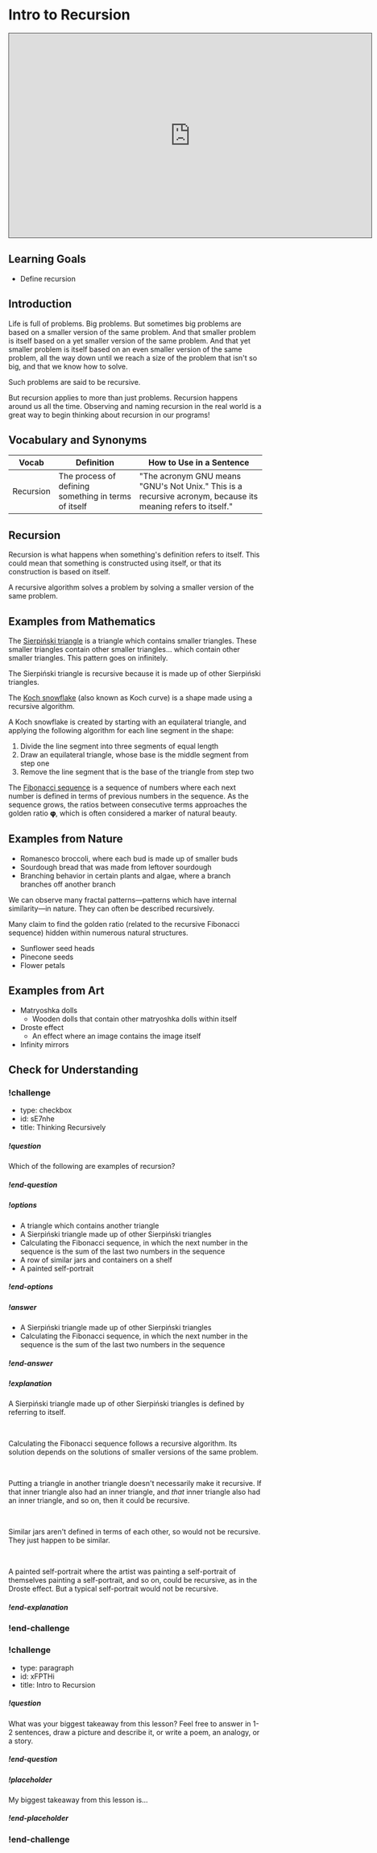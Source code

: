 # Intro to Recursion

<iframe src="https://adaacademy.hosted.panopto.com/Panopto/Pages/Embed.aspx?pid=e5296fca-b5fd-427b-b6db-ad2d001b1db7&autoplay=false&offerviewer=true&showtitle=true&showbrand=false&start=0&interactivity=all" height="405" width="720" style="border: 1px solid #464646;" allowfullscreen allow="autoplay"></iframe>

## Learning Goals

- Define recursion

## Introduction

Life is full of problems. Big problems. But sometimes big problems are based on a smaller version of the same problem. And that smaller problem is itself based on a yet smaller version of the same problem. And that yet smaller problem is itself based on an even smaller version of the same problem, all the way down until we reach a size of the problem that isn't so big, and that we know how to solve.

Such problems are said to be recursive.

But recursion applies to more than just problems. Recursion happens around us all the time. Observing and naming recursion in the real world is a great way to begin thinking about recursion in our programs!

## Vocabulary and Synonyms

| Vocab     | Definition                                           | How to Use in a Sentence                                                                                     |
| --------- | ---------------------------------------------------- | ------------------------------------------------------------------------------------------------------------ |
| Recursion | The process of defining something in terms of itself | "The acronym GNU means "GNU's Not Unix." This is a recursive acronym, because its meaning refers to itself." |

## Recursion

Recursion is what happens when something's definition refers to itself. This could mean that something is constructed using itself, or that its construction is based on itself.

A recursive algorithm solves a problem by solving a smaller version of the same problem.

## Examples from Mathematics

The [Sierpiński triangle](https://en.wikipedia.org/wiki/Sierpi%C5%84ski_triangle) is a triangle which contains smaller triangles. These smaller triangles contain other smaller triangles... which contain other smaller triangles. This pattern goes on infinitely.

The Sierpiński triangle is recursive because it is made up of other Sierpiński triangles.

The [Koch snowflake](https://en.wikipedia.org/wiki/Koch_snowflake) (also known as Koch curve) is a shape made using a recursive algorithm.

A Koch snowflake is created by starting with an equilateral triangle, and applying the following algorithm for each line segment in the shape:

1. Divide the line segment into three segments of equal length
1. Draw an equilateral triangle, whose base is the middle segment from step one
1. Remove the line segment that is the base of the triangle from step two

The [Fibonacci sequence](https://en.wikipedia.org/wiki/Fibonacci_number) is a sequence of numbers where each next number is defined in terms of previous numbers in the sequence. As the sequence grows, the ratios between consecutive terms approaches the golden ratio **𝛗**, which is often considered a marker of natural beauty.

## Examples from Nature

- Romanesco broccoli, where each bud is made up of smaller buds
- Sourdough bread that was made from leftover sourdough
- Branching behavior in certain plants and algae, where a branch branches off another branch

We can observe many fractal patterns—patterns which have internal similarity—in nature. They can often be described recursively.

Many claim to find the golden ratio (related to the recursive Fibonacci sequence) hidden within numerous natural structures.

- Sunflower seed heads
- Pinecone seeds
- Flower petals

## Examples from Art

- Matryoshka dolls
  - Wooden dolls that contain other matryoshka dolls within itself
- Droste effect
  - An effect where an image contains the image itself
- Infinity mirrors

## Check for Understanding

<!-- Question 1 -->
<!-- prettier-ignore-start -->
### !challenge
* type: checkbox
* id: sE7nhe
* title: Thinking Recursively
##### !question

Which of the following are examples of recursion?

##### !end-question
##### !options

* A triangle which contains another triangle
* A Sierpiński triangle made up of other Sierpiński triangles
* Calculating the Fibonacci sequence, in which the next number in the sequence is the sum of the last two numbers in the sequence
* A row of similar jars and containers on a shelf
* A painted self-portrait

##### !end-options
##### !answer

* A Sierpiński triangle made up of other Sierpiński triangles
* Calculating the Fibonacci sequence, in which the next number in the sequence is the sum of the last two numbers in the sequence

##### !end-answer
##### !explanation

A Sierpiński triangle made up of other Sierpiński triangles is defined by referring to itself.

<br />

Calculating the Fibonacci sequence follows a recursive algorithm. Its solution depends on the solutions of smaller versions of the same problem.

<br />

Putting a triangle in another triangle doesn't necessarily make it recursive. If that inner triangle also had an inner triangle, and _that_ inner triangle also had an inner triangle, and so on, then it could be recursive.

<br />

Similar jars aren't defined in terms of each other, so would not be recursive. They just happen to be similar.

<br />

A painted self-portrait where the artist was painting a self-portrait of themselves painting a self-portrait, and so on, could be recursive, as in the Droste effect. But a typical self-portrait would not be recursive.

##### !end-explanation
### !end-challenge
<!-- prettier-ignore-end -->

<!-- Question Takeaway -->
<!-- prettier-ignore-start -->
### !challenge
* type: paragraph
* id: xFPTHi
* title: Intro to Recursion
##### !question

What was your biggest takeaway from this lesson? Feel free to answer in 1-2 sentences, draw a picture and describe it, or write a poem, an analogy, or a story.

##### !end-question
##### !placeholder

My biggest takeaway from this lesson is...

##### !end-placeholder
### !end-challenge
<!-- prettier-ignore-end -->
